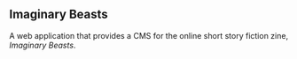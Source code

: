 ## Imaginary Beasts

A web application that provides a CMS for the online short story fiction zine,
_Imaginary Beasts_.

